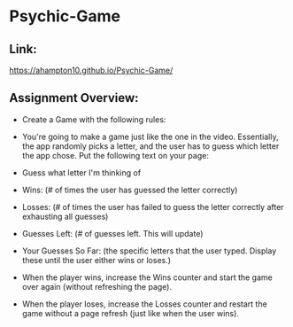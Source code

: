 # Psychic-Game

## Link: 
https://ahampton10.github.io/Psychic-Game/

## Assignment Overview: 
* Create a Game with the following rules: 
* You're going to make a game just like the one in the video. Essentially, the app randomly picks a letter, and the user has to guess which letter the app chose. Put the following text on your page:


* Guess what letter I'm thinking of


* Wins: (# of times the user has guessed the letter correctly)


* Losses: (# of times the user has failed to guess the letter correctly after exhausting all guesses)


* Guesses Left: (# of guesses left. This will update)


* Your Guesses So Far: (the specific letters that the user typed. Display these until the user either wins or loses.)


* When the player wins, increase the Wins counter and start the game over again (without refreshing the page).


* When the player loses, increase the Losses counter and restart the game without a page refresh (just like when the user wins).
